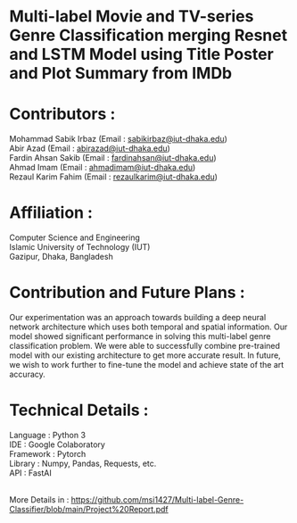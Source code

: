 # Multi-label Movie and TV-series Genre Classification merging Resnet and LSTM Model using Title Poster and Plot Summary from IMDb

# Contributors : 
Mohammad Sabik Irbaz (Email : sabikirbaz@iut-dhaka.edu) <br/> 
Abir Azad (Email : abirazad@iut-dhaka.edu) <br/> 
Fardin Ahsan Sakib (Email : fardinahsan@iut-dhaka.edu) <br/> 
Ahmad Imam (Email : ahmadimam@iut-dhaka.edu) <br/> 
Rezaul Karim Fahim (Email : rezaulkarim@iut-dhaka.edu) <br/>

# Affiliation :
Computer Science and Engineering <br/>
Islamic University of Technology (IUT) <br/>
Gazipur, Dhaka, Bangladesh 

# Contribution and Future Plans :
Our experimentation was an approach towards building a deep
neural network architecture which uses both temporal and spatial information. Our model showed significant performance
in solving this multi-label genre classification problem. We
were able to successfully combine pre-trained model with our
existing architecture to get more accurate result.  In future, we
wish to work further to fine-tune the model and achieve state
of the art accuracy.

# Technical Details :
Language : Python 3 <br/>
IDE : Google Colaboratory <br/>
Framework : Pytorch <br/>
Library : Numpy, Pandas, Requests, etc. <br/>
API : FastAI <br/> <br/>

More Details in : https://github.com/msi1427/Multi-label-Genre-Classifier/blob/main/Project%20Report.pdf
